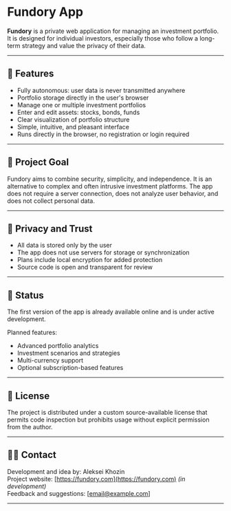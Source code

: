 # Fundory App

**Fundory** is a private web application for managing an investment portfolio. It is designed for individual investors, especially those who follow a long-term strategy and value the privacy of their data.

---

## 🌟 Features

- Fully autonomous: user data is never transmitted anywhere  
- Portfolio storage directly in the user's browser  
- Manage one or multiple investment portfolios  
- Enter and edit assets: stocks, bonds, funds  
- Clear visualization of portfolio structure  
- Simple, intuitive, and pleasant interface  
- Runs directly in the browser, no registration or login required

---

## 🎯 Project Goal

Fundory aims to combine security, simplicity, and independence. It is an alternative to complex and often intrusive investment platforms. The app does not require a server connection, does not analyze user behavior, and does not collect personal data.

---

## 🔐 Privacy and Trust

- All data is stored only by the user  
- The app does not use servers for storage or synchronization  
- Plans include local encryption for added protection  
- Source code is open and transparent for review

---

## 📌 Status

The first version of the app is already available online and is under active development.  

Planned features:  
- Advanced portfolio analytics  
- Investment scenarios and strategies  
- Multi-currency support  
- Optional subscription-based features

---

## 📄 License

The project is distributed under a custom source-available license that permits code inspection but prohibits usage without explicit permission from the author.

---

## 🧑‍💻 Contact

Development and idea by: Aleksei Khozin  
Project website: [https://fundory.com](https://fundory.com) *(in development)*  
Feedback and suggestions: [email@example.com]

---
